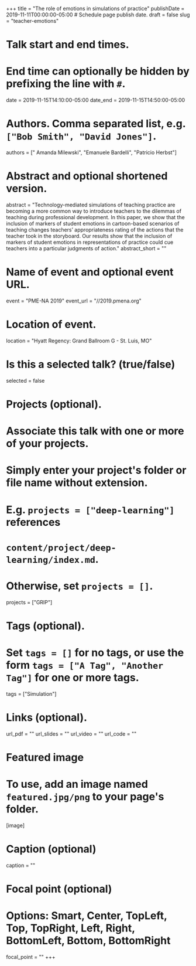+++
title = "The role of emotions in simulations of practice"
publishDate = 2019-11-11T00:00:00-05:00  # Schedule page publish date.
draft = false
slug = "teacher-emotions"

# Talk start and end times.
#   End time can optionally be hidden by prefixing the line with `#`.
date = 2019-11-15T14:10:00-05:00
date_end = 2019-11-15T14:50:00-05:00

# Authors. Comma separated list, e.g. `["Bob Smith", "David Jones"]`.
authors = [" Amanda Milewski", "Emanuele Bardelli", "Patricio Herbst"]

# Abstract and optional shortened version.
abstract = "Technology-mediated simulations of teaching practice are becoming a more common way to introduce teachers to the dilemmas of teaching during professional development. In this paper, we show that the inclusion of markers of student emotions in cartoon-based scenarios of teaching changes teachers’ appropriateness rating of the actions that the teacher took in the storyboard. Our results show that the inclusion of markers of student emotions in representations of practice could cue teachers into a particular judgments of action."
abstract_short = ""

# Name of event and optional event URL.
event = "PME-NA 2019"
event_url = "//2019.pmena.org"

# Location of event.
location = "Hyatt Regency: Grand Ballroom G - St. Luis, MO"

# Is this a selected talk? (true/false)
selected = false

# Projects (optional).
#   Associate this talk with one or more of your projects.
#   Simply enter your project's folder or file name without extension.
#   E.g. `projects = ["deep-learning"]` references
#   `content/project/deep-learning/index.md`.
#   Otherwise, set `projects = []`.
projects = ["GRIP"]

# Tags (optional).
#   Set `tags = []` for no tags, or use the form `tags = ["A Tag", "Another Tag"]` for one or more tags.
tags = ["Simulation"]

# Links (optional).
url_pdf = ""
url_slides = ""
url_video = ""
url_code = ""

# Featured image
# To use, add an image named `featured.jpg/png` to your page's folder.
[image]
  # Caption (optional)
  caption = ""

  # Focal point (optional)
  # Options: Smart, Center, TopLeft, Top, TopRight, Left, Right, BottomLeft, Bottom, BottomRight
  focal_point = ""
+++

